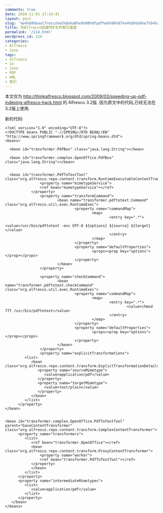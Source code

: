 ```yaml
---
comments: true
date: 2010-11-01 17:14:41
layout: post
slug: '%e4%b8%baalfresco%e5%8a%a0%e9%80%9fpdf%e6%96%87%e4%bb%b6%e7%b4%a2%e5%bc%95%e9%80%9f%e5%ba%a6'
title: 为Alfresco加速PDF文件索引速度
permalink: '/114.html'
wordpress_id: 114
categories:
- Alfresco
- Java
tags:
- alfresco
- io
- Java
- PDF
- XML
- 索引
---
```


本文仅为 http://thinkalfresco.blogspot.com/2009/03/speeding-up-pdf-indexing-alfresco-hack.html 的 Alfresco 3.2版. 因为原文中的代码,已经无法在3.2版上使用.

新的代码:

    
    
    <?xml version="1.0" encoding="UTF-8"?>
    <!DOCTYPE beans PUBLIC "-//SPRING//DTD BEAN//EN" "http://www.springframework.org/dtd/spring-beans.dtd">
    <beans>
            
      <bean id="transformer.PdfBox" class="java.lang.String"></bean>
            
      <bean id="transformer.complex.OpenOffice.PdfBox" class="java.lang.String"></bean>
    
            
      <bean id="transformer.PdfToTextTool" class="org.alfresco.repo.content.transform.RuntimeExecutableContentTransformerWorker">
                    <property name="mimetypeService">
             		<ref bean="mimetypeService"></ref>
          		</property>
                    <property name="transformCommand">
                            <bean name="transformer.pdftotext.Command" class="org.alfresco.util.exec.RuntimeExec">
                                    <property name="commandMap">
                                            <map>
                                                    <entry key=".*">
                                                            <value>/usr/bin/pdftotext -enc UTF-8 ${options} ${source} ${target}</value>
                                                    </entry>
                                            </map>
                                    </property>
                                    <property name="defaultProperties">
                                            <props><prop key="options"></prop></props>
                                    </property>
                            </bean>
                    </property>
                    
                    <property name="checkCommand">
                            <bean name="transformer.pdftotext.checkCommand" class="org.alfresco.util.exec.RuntimeExec">
                                    <property name="commandMap">
                                            <map>
                                                    <entry key=".*">
                                                            <value>chmod 777 /usr/bin/pdftotext</value>
                                                    </entry>
                                            </map>
                                    </property>
                                    <property name="defaultProperties">
                                            <props><prop key="options"></prop></props>
                                    </property>
                            </bean>
                    </property>
                    <property name="explicitTransformations">
             <list>
                <bean class="org.alfresco.repo.content.transform.ExplictTransformationDetails">
                   <property name="sourceMimetype">
                      <value>application/pdf</value>
                   </property>
                   <property name="targetMimetype">
                      <value>text/plain</value>
                   </property>
                </bean>
             </list>
          </property>
    </bean>
    
       
    <bean id="transformer.complex.OpenOffice.PdfToTextTool" parent="baseContentTransformer" class="org.alfresco.repo.content.transform.ComplexContentTransformer">
          <property name="transformers">
             <list>
                <ref bean="transformer.OpenOffice"></ref>
                <bean class="org.alfresco.repo.content.transform.ProxyContentTransformer">
                  	<property name="worker">
             		<ref bean="transformer.PdfToTextTool"></ref>
          		</property>
                </bean>
             </list>
          </property>
          <property name="intermediateMimetypes">
             <list>
                <value>application/pdf</value>
             </list>
          </property>
       </bean>
    </beans>
    
